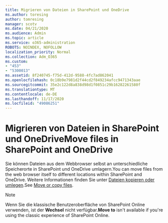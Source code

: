 ```yaml
---
title: Migrieren von Dateien in SharePoint und OneDrive
ms.author: toresing
author: tomresing
manager: scotv
ms.date: 04/21/2020
ms.audience: Admin
ms.topic: article
ms.service: o365-administration
ROBOTS: NOINDEX, NOFOLLOW
localization_priority: Normal
ms.collection: Adm_O365
ms.custom:
- "453"
- "5300013"
ms.assetid: 8f240745-f75d-412d-9588-4fc7ad862041
ms.openlocfilehash: 0c18b9e7981d2f44cd2f849234afcc9471343aae
ms.sourcegitcommit: 35e2c122d8a838d98d1f0851c29b16282261580f
ms.translationtype: MT
ms.contentlocale: de-DE
ms.lasthandoff: 11/17/2020
ms.locfileid: "49086251"
---
```

# <a name="move-files-in-sharepoint-and-onedrive"></a><span data-ttu-id="36f96-102">Migrieren von Dateien in SharePoint und OneDrive</span><span class="sxs-lookup"><span data-stu-id="36f96-102">Move files in SharePoint and OneDrive</span></span>

<span data-ttu-id="36f96-103">Sie können Dateien aus dem Webbrowser selbst an unterschiedliche Speicherorte in SharePoint und OneDrive umlagern.</span><span class="sxs-lookup"><span data-stu-id="36f96-103">You can move files from the web browser itself to different locations within SharePoint and OneDrive.</span></span> <span data-ttu-id="36f96-104">Weitere Informationen finden Sie unter [Dateien kopieren oder umlegen](https://support.microsoft.com/office/move-or-copy-files-in-sharepoint-00e2f483-4df3-46be-a861-1f5f0c1a87bc?ui=en-US&rs=en-US&ad=US).</span><span class="sxs-lookup"><span data-stu-id="36f96-104">See [Move or copy files](https://support.microsoft.com/office/move-or-copy-files-in-sharepoint-00e2f483-4df3-46be-a861-1f5f0c1a87bc?ui=en-US&rs=en-US&ad=US).</span></span>


> [!NOTE]
> <span data-ttu-id="36f96-105">Wenn Sie die klassische Benutzeroberfläche von SharePoint Online verwenden, ist der **Wechsel** nicht verfügbar.</span><span class="sxs-lookup"><span data-stu-id="36f96-105">**Move to** isn't available if you're using the classic experience of SharePoint Online.</span></span>
  
